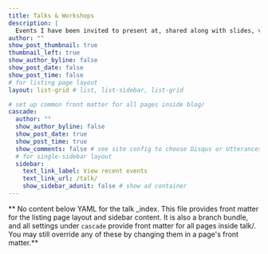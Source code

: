 ```yaml
---
title: Talks & Workshops
description: |
  Events I have been invited to present at, shared along with slides, videos, and other linkable resources.
author: ""
show_post_thumbnail: true
thumbnail_left: true
show_author_byline: false
show_post_date: false
show_post_time: false
# for listing page layout
layout: list-grid # list, list-sidebar, list-grid

# set up common front matter for all pages inside blog/
cascade:
  author: ""
  show_author_byline: false
  show_post_date: true
  show_post_time: true
  show_comments: false # see site config to choose Disqus or Utterances
  # for single-sidebar layout
  sidebar:
    text_link_label: View recent events
    text_link_url: /talk/
    show_sidebar_adunit: false # show ad container
---
```


** No content below YAML for the talk _index. This file provides front matter for the listing page layout and sidebar content. It is also a branch bundle, and all settings under `cascade` provide front matter for all pages inside talk/. You may still override any of these by changing them in a page's front matter.**
